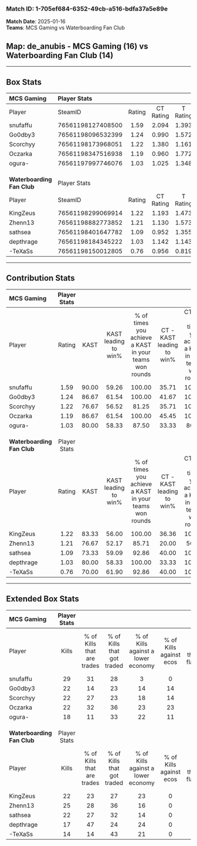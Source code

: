 ### Match ID: 1-705ef684-6352-49cb-a516-bdfa37a5e89e  
**Match Date**: 2025-01-16  
**Teams**: MCS Gaming vs Waterboarding Fan Club  

## **Map**: de_anubis - MCS Gaming (16) vs Waterboarding Fan Club (14)  
---  

## Box Stats  

| **MCS Gaming**             | Player Stats      |        |           |          |       |      |       |         |        |      |     |
| :- | :- | :-: | :-: | :-: | :-: | :-: | :-: | :-: | :-: | :-: | :-: |
| Player                     | SteamID           | Rating | CT Rating | T Rating | KAST  | ADR  | Kills | Assists | Deaths | K/D  | HS% |
| snufaffu                   | 76561198127408500 |  1.59  |   2.094   |  1.393   | 90.00 | 98.8 |  29   |   12    |   18   | 1.61 | 31  |
| Go0dby3                    | 76561198096532399 |  1.24  |   0.990   |  1.572   | 86.67 | 78.9 |  22   |   11    |   21   | 1.05 | 50  |
| Scorchyy                   | 76561198173968051 |  1.22  |   1.380   |  1.161   | 76.67 | 79.8 |  22   |    8    |   18   | 1.22 | 18  |
| Oczarka                    | 76561198347516938 |  1.19  |   0.960   |  1.772   | 86.67 | 69.7 |  22   |    3    |   21   | 1.05 | 54  |
| ogura-                     | 76561197997746076 |  1.03  |   1.025   |  1.348   | 80.00 | 69.7 |  18   |    9    |   22   | 0.82 | 38  |
|                            |                   |        |           |          |       |      |       |         |        |      |     |
|                            |                   |        |           |          |       |      |       |         |        |      |     |
|                            |                   |        |           |          |       |      |       |         |        |      |     |
| **Waterboarding Fan Club** | Player Stats      |        |           |          |       |      |       |         |        |      |     |
| Player                     | SteamID           | Rating | CT Rating | T Rating | KAST  | ADR  | Kills | Assists | Deaths | K/D  | HS% |
| KingZeus                   | 76561198299069914 |  1.22  |   1.193   |  1.473   | 83.33 | 84.7 |  22   |    7    |   21   | 1.05 | 59  |
| Zhenn13                    | 76561198882773852 |  1.21  |   1.130   |  1.573   | 76.67 | 92.3 |  25   |    5    |   25   | 1.00 | 52  |
| sathsea                    | 76561198401647782 |  1.09  |   0.952   |  1.355   | 73.33 | 66.3 |  22   |    7    |   21   | 1.05 | 31  |
| depthrage                  | 76561198184345222 |  1.03  |   1.142   |  1.143   | 80.00 | 79.0 |  17   |   11    |   22   | 0.77 | 23  |
| -TeXaSs                    | 76561198150012805 |  0.76  |   0.956   |  0.819   | 70.00 | 60.5 |  14   |    6    |   24   | 0.58 | 50  |
---  

## Contribution Stats  

| **MCS Gaming**             | Player Stats |       |                      |                                                        |                           |                                                             |                          |                                                            |
| :- | :-: | :-: | :-: | :-: | :-: | :-: | :-: | :-: |
| Player                     |    Rating    | KAST  | KAST leading to win% | % of times you achieve a KAST in your teams won rounds | CT - KAST leading to win% | CT - % of times you achieve a KAST in your teams won rounds | T - KAST leading to win% | T - % of times you achieve a KAST in your teams won rounds |
| snufaffu                   |     1.59     | 90.00 |        59.26         |                         100.00                         |           35.71           |                           100.00                            |          84.62           |                           100.00                           |
| Go0dby3                    |     1.24     | 86.67 |        61.54         |                         100.00                         |           41.67           |                           100.00                            |          78.57           |                           100.00                           |
| Scorchyy                   |     1.22     | 76.67 |        56.52         |                         81.25                          |           35.71           |                           100.00                            |          88.89           |                           72.73                            |
| Oczarka                    |     1.19     | 86.67 |        61.54         |                         100.00                         |           45.45           |                           100.00                            |          73.33           |                           100.00                           |
| ogura-                     |     1.03     | 80.00 |        58.33         |                         87.50                          |           33.33           |                            80.00                            |          83.33           |                           90.91                            |
|                            |              |       |                      |                                                        |                           |                                                             |                          |                                                            |
|                            |              |       |                      |                                                        |                           |                                                             |                          |                                                            |
|                            |              |       |                      |                                                        |                           |                                                             |                          |                                                            |
| **Waterboarding Fan Club** | Player Stats |       |                      |                                                        |                           |                                                             |                          |                                                            |
| Player                     |    Rating    | KAST  | KAST leading to win% | % of times you achieve a KAST in your teams won rounds | CT - KAST leading to win% | CT - % of times you achieve a KAST in your teams won rounds | T - KAST leading to win% | T - % of times you achieve a KAST in your teams won rounds |
| KingZeus                   |     1.22     | 83.33 |        56.00         |                         100.00                         |           36.36           |                           100.00                            |          71.43           |                           100.00                           |
| Zhenn13                    |     1.21     | 76.67 |        52.17         |                         85.71                          |           20.00           |                            50.00                            |          76.92           |                           100.00                           |
| sathsea                    |     1.09     | 73.33 |        59.09         |                         92.86                          |           40.00           |                           100.00                            |          75.00           |                           90.00                            |
| depthrage                  |     1.03     | 80.00 |        58.33         |                         100.00                         |           33.33           |                           100.00                            |          83.33           |                           100.00                           |
| -TeXaSs                    |     0.76     | 70.00 |        61.90         |                         92.86                          |           40.00           |                           100.00                            |          81.82           |                           90.00                            |
---  

## Extended Box Stats  

| **MCS Gaming**             | Player Stats |                            |                            |                                    |                         |                              |                                 |        |                             |                                     |                          |                               |                            |
| :- | :-: | :-: | :-: | :-: | :-: | :-: | :-: | :-: | :-: | :-: | :-: | :-: | :-: |
| Player                     |    Kills     | % of Kills that are trades | % of Kills that got traded | % of Kills against a lower economy | % of Kills against ecos | % of Kills that are flawless | % of Kills that are close duels | Deaths | % of Deaths that get traded | % of Deaths against a lower economy | % of Deaths against ecos | % of Deaths that are flawless | % of Deaths that are close |
| snufaffu                   |      29      |             31             |             28             |                 3                  |            0            |              62              |               14                |   18   |             44              |                 17                  |            11            |              39               |             0              |
| Go0dby3                    |      22      |             14             |             23             |                 14                 |           14            |              50              |                9                |   21   |             10              |                 14                  |            10            |              48               |             14             |
| Scorchyy                   |      22      |             27             |             23             |                 18                 |           14            |              68              |                5                |   18   |             17              |                 11                  |            6             |              61               |             11             |
| Oczarka                    |      22      |             32             |             36             |                 23                 |           23            |              59              |                5                |   21   |             48              |                 10                  |            5             |              76               |             0              |
| ogura-                     |      18      |             11             |             33             |                 22                 |           11            |              67              |                0                |   22   |             41              |                 14                  |            9             |              68               |             9              |
|                            |              |                            |                            |                                    |                         |                              |                                 |        |                             |                                     |                          |                               |                            |
|                            |              |                            |                            |                                    |                         |                              |                                 |        |                             |                                     |                          |                               |                            |
|                            |              |                            |                            |                                    |                         |                              |                                 |        |                             |                                     |                          |                               |                            |
| **Waterboarding Fan Club** | Player Stats |                            |                            |                                    |                         |                              |                                 |        |                             |                                     |                          |                               |                            |
| Player                     |    Kills     | % of Kills that are trades | % of Kills that got traded | % of Kills against a lower economy | % of Kills against ecos | % of Kills that are flawless | % of Kills that are close duels | Deaths | % of Deaths that get traded | % of Deaths against a lower economy | % of Deaths against ecos | % of Deaths that are flawless | % of Deaths that are close |
| KingZeus                   |      22      |             23             |             27             |                 23                 |            0            |              59              |                9                |   21   |             38              |                  5                  |            0             |              62               |             14             |
| Zhenn13                    |      25      |             28             |             36             |                 16                 |            0            |              56              |                4                |   25   |             32              |                 12                  |            0             |              52               |             8              |
| sathsea                    |      22      |             27             |             32             |                 14                 |            0            |              73              |                5                |   21   |             14              |                 10                  |            0             |              81               |             5              |
| depthrage                  |      17      |             47             |             24             |                 24                 |            0            |              53              |                6                |   22   |             27              |                 14                  |            0             |              45               |             9              |
| -TeXaSs                    |      14      |             14             |             43             |                 21                 |            0            |              50              |               14                |   24   |             29              |                 13                  |            0             |              75               |             0              |
